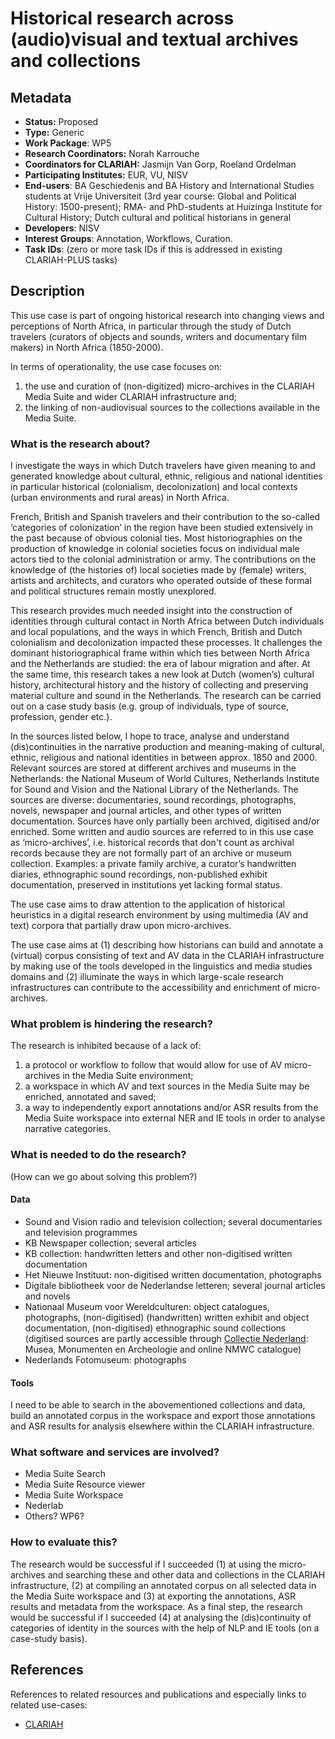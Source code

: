 # Historical research across (audio)visual and textual archives and collections

## Metadata

* **Status:**  Proposed
* **Type:** Generic
* **Work Package**: WP5
* **Research Coordinators:**  Norah Karrouche
* **Coordinators for CLARIAH:**  Jasmijn Van Gorp, Roeland Ordelman
* **Participating Institutes:** EUR, VU, NISV
* **End-users**: BA Geschiedenis and BA History and International Studies students at Vrije Universiteit (3rd year course: Global and Political History: 1500-present); RMA- and PhD-students at Huizinga Institute for Cultural History; Dutch cultural and political historians in general
* **Developers**: NISV
* **Interest Groups**: Annotation, Workflows, Curation.
* **Task IDs**: (zero or more task IDs if this is addressed in existing CLARIAH-PLUS tasks)

## Description

This use case is part of ongoing historical research into changing views and perceptions of North Africa, in particular through the study of Dutch travelers (curators of objects and sounds, writers and documentary film makers) in North Africa (1850-2000).

In terms of operationality, the use case focuses on:
1. the use and curation of (non-digitized) micro-archives in the CLARIAH Media Suite and wider CLARIAH infrastructure and;
2. the linking of non-audiovisual sources to the collections available in the Media Suite.


### What is the research about?

I investigate the ways in which Dutch travelers have given meaning to and generated knowledge about cultural, ethnic, religious and national identities in particular historical (colonialism, decolonization) and local contexts (urban environments and rural areas) in North Africa.

French, British and Spanish travelers and their contribution to the so-called ‘categories of colonization’ in the region have been studied extensively in the past because of obvious colonial ties. Most historiographies on the production of knowledge in colonial societies focus on individual male actors tied to the colonial administration or army. The contributions on the knowledge of (the histories of) local societies made by (female) writers, artists and architects, and curators who operated outside of these formal and political structures remain mostly unexplored.

This research provides much needed insight into the construction of identities through cultural contact in North Africa between Dutch individuals and local populations, and the ways in which French, British and Dutch colonialism and decolonization impacted these processes. It challenges the dominant historiographical frame within which ties between North Africa and the Netherlands are studied: the era of labour migration and after. At the same time, this research takes a new look at Dutch (women’s) cultural history, architectural history and the history of collecting and preserving material culture and sound in the Netherlands. The research can be carried out on a case study basis (e.g. group of individuals, type of source, profession, gender etc.).

In the sources listed below, I hope to trace, analyse and understand (dis)continuities in the narrative production and meaning-making of cultural, ethnic, religious and national identities in between approx. 1850 and 2000. Relevant sources are stored at different archives and museums in the Netherlands: the National Museum of World Cultures, Netherlands Institute for Sound and Vision and the National Library of the Netherlands. The sources are diverse: documentaries, sound recordings, photographs, novels, newspaper and journal articles, and other types of written documentation. Sources have only partially been archived, digitised and/or enriched. Some written and audio sources are referred to in this use case as ‘micro-archives’, i.e. historical records that don't count as archival records because they are not formally part of an archive or museum collection. Examples: a private family archive, a curator’s handwritten diaries, ethnographic sound recordings, non-published exhibit documentation, preserved in institutions yet lacking formal status.

The use case aims to draw attention to the application of historical heuristics in a digital research environment by using multimedia (AV and text) corpora that partially draw upon micro-archives.

The use case aims at (1) describing how historians can build and annotate a (virtual) corpus consisting of text and AV data in the CLARIAH infrastructure by making use of the tools developed in the linguistics and media studies domains and (2) illuminate the ways in which large-scale research infrastructures can contribute to the accessibility and enrichment of micro-archives.

### What problem is hindering the research?

The research is inhibited because of a lack of:

1. a protocol or workflow to follow that would allow for use of AV micro-archives in the Media Suite environment;
2. a workspace in which AV and text sources in the Media Suite may be enriched, annotated and saved;
3. a way to independently export annotations and/or ASR results from the Media Suite workspace into external NER and IE tools in order to analyse narrative categories.


### What is needed to do the research?

(How can we go about solving this problem?)

#### Data

- Sound and Vision radio and television collection; several documentaries and television programmes
- KB Newspaper collection; several articles
- KB collection: handwritten letters and other non-digitised written documentation
- Het Nieuwe Instituut: non-digitised written documentation, photographs
- Digitale bibliotheek voor de Nederlandse letteren; several journal articles and novels
- Nationaal Museum voor Wereldculturen: object catalogues, photographs, (non-digitised) (handwritten) written exhibit and object documentation, (non-digitised) ethnographic sound collections (digitised sources are partly accessible through [Collectie Nederland](https://www.collectienederland.nl/): Musea, Monumenten en Archeologie and online NMWC catalogue)
- Nederlands Fotomuseum: photographs



#### Tools

I need to be able to search in the abovementioned collections and data, build an annotated corpus in the workspace and export those annotations and ASR results for analysis elsewhere within the CLARIAH infrastructure.

### What software and services are involved?

- Media Suite Search
- Media Suite Resource viewer
- Media Suite Workspace
- Nederlab
- Others? WP6?

### How to evaluate this?

The research would be successful if I succeeded (1) at using the micro-archives and searching these and other data and collections in the CLARIAH infrastructure, (2) at compiling an annotated corpus on all selected data in the Media Suite workspace and (3) at exporting the annotations, ASR results and metadata from the workspace. As a final step, the research would be successful if I succeeded (4) at analysing the (dis)continuity of categories of identity in the sources with the help of NLP and IE tools (on a case-study basis).


## References

References to related resources and publications and especially links to related use-cases:

* [CLARIAH](https://clariah.nl)

